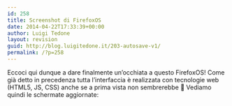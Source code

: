 ```yaml
---
id: 258
title: Screenshot di FirefoxOS
date: 2014-04-22T17:33:39+00:00
author: Luigi Tedone
layout: revision
guid: http://blog.luigitedone.it/203-autosave-v1/
permalink: /?p=258
---
```

Eccoci qui dunque a dare finalmente un&#8217;occhiata a questo FirefoxOS! Come già detto in precedenza tutta l&#8217;interfaccia è realizzata con tecnologie web (HTML5, JS, CSS) anche se a prima vista non sembrerebbe 🙂 Vediamo quindi le schermate aggiornate:

<p style="text-align: center;">